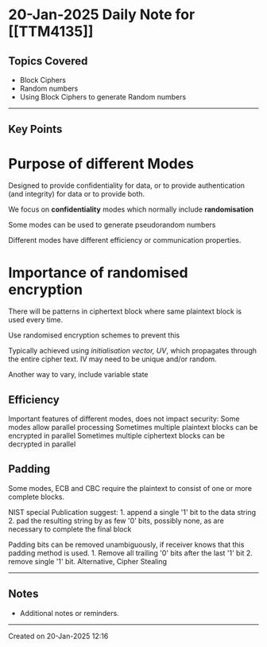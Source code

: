 # 20-Jan-2025 Daily Note for [[TTM4135]]

## Topics Covered
- Block Ciphers
- Random numbers
- Using Block Ciphers to generate Random numbers

---
## Key Points
# Purpose of different Modes

Designed to provide confidentiality for data, or to provide authentication (and integrity) for data or to provide both.

We focus on **confidentiality** modes which normally include **randomisation**

Some modes can be used to generate pseudorandom numbers

Different modes have different efficiency or communication properties.

# Importance of randomised encryption

There will be patterns in ciphertext block where same plaintext block is used every time.

Use randomised encryption schemes to prevent this

Typically achieved using *initialisation vector, UV*, which propagates through the entire cipher text. IV may need to be unique and/or random.

Another way to vary, include variable state

## Efficiency

Important features of different modes, does not impact security:
	Some modes allow parallel processing
		Sometimes multiple plaintext blocks can be encrypted in parallel
		Sometimes multiple ciphertext blocks can be decrypted in parallel

## Padding

Some modes, ECB and CBC require the plaintext to consist of one or more complete blocks.

NIST special Publication suggest:
	1. append a single '1' bit to the data string
	2. pad the resulting string by as few '0' bits, possibly none, as are necessary to complete the final block

Padding bits can be removed unambiguously, if receiver knows that this padding method is used.
	1. Remove all trailing '0' bits after the last '1' bit
	2. remove single '1' bit.
Alternative, Cipher Stealing



---
## Notes
- Additional notes or reminders.

---

Created on 20-Jan-2025 12:16
